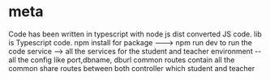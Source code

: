 # meta
Code has been written in typescript with node js
dist converted JS code.
lib is Typescript code.
npm install for package ---> npm run dev to run the code
service --> all the services for the student and teacher
environment -- all the config like port,dbname, dburl
common routes contain all the common share routes between both controller which student and teacher 



